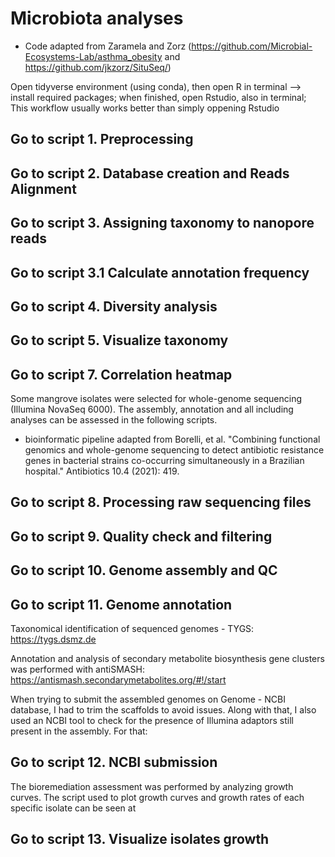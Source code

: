 # Microbiota analyses 
- Code adapted from Zaramela and Zorz (https://github.com/Microbial-Ecosystems-Lab/asthma_obesity and https://github.com/jkzorz/SituSeq/)

Open tidyverse environment (using conda), then open R in terminal --> install required packages; when finished, open Rstudio, also in terminal; This workflow usually works better than simply oppening Rstudio 

## Go to script 1. Preprocessing 

## Go to script 2. Database creation and Reads Alignment

## Go to script 3. Assigning taxonomy to nanopore reads
## Go to script 3.1 Calculate annotation frequency  

## Go to script 4. Diversity analysis

## Go to script 5. Visualize taxonomy 

## Go to script 7. Correlation heatmap 

Some mangrove isolates were selected for whole-genome sequencing (Illumina NovaSeq 6000). The assembly, annotation and all including analyses can be assessed in the following scripts.
- bioinformatic pipeline adapted from Borelli, et al. "Combining functional genomics and whole-genome sequencing to detect antibiotic resistance genes in bacterial strains co-occurring simultaneously in a Brazilian hospital." Antibiotics 10.4 (2021): 419.

## Go to script 8. Processing raw sequencing files

## Go to script 9. Quality check and filtering

## Go to script 10. Genome assembly and QC

## Go to script 11. Genome annotation

Taxonomical identification of sequenced genomes - TYGS: https://tygs.dsmz.de

Annotation and analysis of secondary metabolite biosynthesis gene clusters was performed with antiSMASH: https://antismash.secondarymetabolites.org/#!/start 

When trying to submit the assembled genomes on Genome - NCBI database, I had to trim the scaffolds to avoid issues. Along with that, I also used an NCBI tool to check for the presence of Illumina adaptors still present in the assembly. For that:
## Go to script 12. NCBI submission 

The bioremediation assessment was performed by analyzing growth curves. The script used to plot growth curves and growth rates of each specific isolate can be seen at
## Go to script 13. Visualize isolates growth
